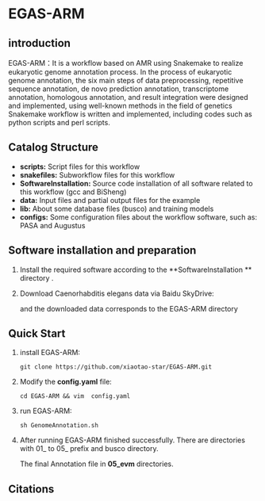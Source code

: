 # EGAS-ARM
## introduction

EGAS-ARM：It is a workflow based on AMR using Snakemake to realize eukaryotic genome annotation process. In the process of eukaryotic genome annotation, the six main steps of data preprocessing, repetitive sequence annotation, de novo prediction annotation, transcriptome annotation, homologous annotation, and result integration were designed and implemented, using well-known methods in the field of genetics Snakemake workflow is written and implemented, including codes such as python scripts and perl scripts.

## Catalog  Structure

- **scripts:**  Script files for this workflow
- **snakefiles:** Subworkflow files for this workflow
- **SoftwareInstallation:** Source code installation of all software related to this workflow (gcc and BiSheng)
- **data:** Input files and partial output files for the example
- **lib:** About some database files (busco) and training models
- **configs:** Some configuration files about the workflow software, such as: PASA and Augustus



## Software installation and preparation

1. Install the required software according to the   **SoftwareInstallation ** directory .

2. Download Caenorhabditis elegans data via Baidu SkyDrive:

   and the downloaded data corresponds to the EGAS-ARM directory

## Quick Start

1. install EGAS-ARM:

   ```
   git clone https://github.com/xiaotao-star/EGAS-ARM.git
   ```

2. Modify the **config.yaml** file:

   ```
   cd EGAS-ARM && vim  config.yaml 
   ```

3. run EGAS-ARM:

   ```
   sh GenomeAnnotation.sh
   ```

4. After running EGAS-ARM finished successfully. There are directories with 01_ to 05_ prefix and busco directory.

   The final Annotation file in **05_evm** directories.
   
   

## Citations





